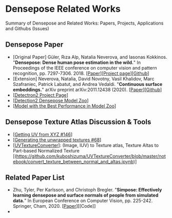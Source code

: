 # Densepose Related Works
Summary of Densepose and Related Works: Papers, Projects, Applications and Githubs (Issues)

## Densepose Paper
- [Original Paper] Güler, Rıza Alp, Natalia Neverova, and Iasonas Kokkinos. "**Densepose: Dense human pose estimation in the wild.**" In Proceedings of the IEEE conference on computer vision and pattern recognition, pp. 7297-7306. 2018. [[Paper](https://openaccess.thecvf.com/content_cvpr_2018/papers/Guler_DensePose_Dense_Human_CVPR_2018_paper.pdf)][[Project page](http://densepose.org/)][[Github](https://github.com/facebookresearch/DensePose)]
- [Extension] Neverova, Natalia, David Novotny, Vasil Khalidov, Marc Szafraniec, Patrick Labatut, and Andrea Vedaldi. "**Continuous surface embeddings.**" arXiv preprint arXiv:2011.12438 (2020). [[Paper](https://arxiv.org/abs/2011.12438)][[Github](https://github.com/facebookresearch/detectron2/blob/main/projects/DensePose/doc/DENSEPOSE_CSE.md)]
- [[Detectron2 Project Page](https://github.com/facebookresearch/detectron2/tree/main/projects/DensePose)]
- [[Detection2 Densepose Model Zoo]( https://github.com/facebookresearch/detectron2/blob/main/projects/DensePose/doc/DENSEPOSE_IUV.md#ModelZoo)]
- [[Model with the Best Performance in Model Zoo](https://github.com/facebookresearch/detectron2/blob/main/projects/DensePose/doc/DENSEPOSE_IUV.md#-improved-baselines-deeplabv3-head)]

## Densepose Texture Atlas Discussion & Tools
- [[Getting UV from XYZ #146](https://github.com/facebookresearch/DensePose/issues/146#issuecomment-464469641)]
- [[Generating the unwrapped textures #68](https://github.com/facebookresearch/DensePose/issues/68)]
- [[UVTextureConverter](https://github.com/kuboshizuma/UVTextureConverter)]: (Image, IUV) to Texture atlas, Texture Altas to Part-based Normalized Texture [(https://github.com/kuboshizuma/UVTextureConverter/blob/master/notebook/convert_texture_between_normal_and_altas.ipynb)]


## Related Paper List
- Zhu, Tyler, Per Karlsson, and Christoph Bregler. "**Simpose: Effectively learning densepose and surface normals of people from simulated data.**" In European Conference on Computer Vision, pp. 225-242. Springer, Cham, 2020. [[Paper](https://arxiv.org/abs/2007.15506)][[Code]]
- 



